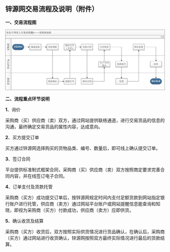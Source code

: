 ## 锌源网交易流程及说明（附件）

 

**一、交易流程图**

**![](/assets/交易流程图.jpg)**

**二、流程重点环节说明**

**1**、询价

采购商（买）供应商（卖）双方，通过网站提供联络通道，进行交易货品的信息的沟通，最终确定交易货品的属性内容，达成意向。

**2**、买方提交订单

买方通过锌源网选择购买的货物品类、编号、数量后，即可线上确认提交订单。

**3**、签订合同

平台提供标准制式框架合同，采购商（买）供应商（卖）双方按照商定要求完善合同内容，并在线签订电子合同。

**4**、订单支付及货款托管

采购商（买方）成功提交订单后，按锌源网规定时间内支付足额货款到网站指定银行账户进行托管，供应商（卖方）通过网站平台账户或网站提醒信息能查询和知晓，即视为采购商（买方）付款成功，供应商（卖方）应即供货。

**5**、确认收货及结算

采购商（买方）收货后，双方按照实际供货情况进行货品确认，在确认后，采购商（买方）通过网站进行收货确认，锌源网按照双方最终实际情况进行最后的货款结算。

 
